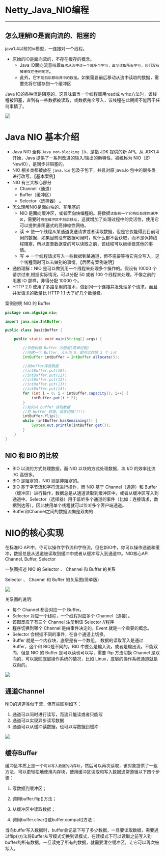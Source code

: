 # Netty_Java_NIO编程

-----

## 怎么理解IO是面向流的、阻塞的

java1.4以前的io模型，一连接对一个线程。

+   原始的IO是面向流的，不存在缓存的概念。
    *   Java IO面向流意味着`每次从流中读一个或多个字节，直至读取所有字节，它们没有被缓存在任何地方`。
    *   此外，它`不能前后移动流中的数据`。如果需要前后移动从流中读取的数据，需要先将它缓存到一个缓冲区

Java IO的各种流是阻塞的，这意味着当一个线程调用read或 write方法时，该线程被阻塞，直到有一些数据被读取，或数据完全写入，该线程在此期间不能再干任何事情了。

![](../images/2022/03/20220308112627.png)

# Java NIO 基本介绍

+   Java NIO 全称 `Java non-blocking IO`，是指 JDK 提供的新 API。从 JDK1.4 开始，Java 提供了一系列改进的输入/输出的新特性，被统称为 NIO（即 NewIO），是同步非阻塞的。
+   NIO 相关类都被放在 `java.nio` 包及子包下，并且对原 java.io 包中的很多类进行改写。【基本案例】
+   NIO 有三大核心部分
    *   Channel（通道）
    *   Buffer（缓冲区）
    *   Selector（选择器） 。
+   怎么理解NIO是面向块的、非阻塞的
    *   NIO 是面向缓冲区，或者面向块编程的。将数据`读取到一个它稍后处理的缓冲区`，需要时`可在缓冲区中前后移动`，这就增加了处理过程中的灵活性，使用它可以提供非阻塞式的高伸缩性网络。
    *   读 => 使一个线程从某通道发送请求或者读取数据，但是它仅能得到目前可用的数据，如果目前没有数据可用时，就什么都不会获取，而不是保持线程阻塞，所以直至数据变的可以读取之前，该线程可以继续做其他的事情。
    *   写 => 一个线程请求写入一些数据到某通道，但不需要等待它完全写入，这个线程同时可以去做别的事情。【后面有案例说明】
+   通俗理解：NIO 是可以做到用一个线程来处理多个操作的。假设有 10000 个请求过来,根据实际情况，可以分配 50 或者 100 个线程来处理。不像之前的阻塞 IO 那样，非得分配 10000 个。
+   HTTP 2.0 使用了多路复用的技术，做到同一个连接并发处理多个请求，而且并发请求的数量比 HTTP 1.1 大了好几个数量级。

案例说明 NIO 的 Buffer

```java
package com.atguigu.nio;

import java.nio.IntBuffer;

public class BasicBuffer {

    public static void main(String[] args) {

        //举例说明 Buffer 的使用(简单说明)
        //创建一个 Buffer，大小为 5，即可以存放 5 个 int
        IntBuffer intBuffer = IntBuffer.allocate(5);

        //向buffer存放数据
        //intBuffer.put(10);
        //intBuffer.put(11);
        //intBuffer.put(12);
        //intBuffer.put(13);
        //intBuffer.put(14);
        for (int i = 0; i < intBuffer.capacity(); i++) {
            intBuffer.put(i * 2);
        }
        //如何从 buffer 读取数据
        //将 buffer 转换，读写切换(!!!)
        intBuffer.flip();
        while (intBuffer.hasRemaining()) {
            System.out.println(intBuffer.get());
        }
    }
}
```

## NIO 和 BIO 的比较

+   BIO 以流的方式处理数据，而 NIO 以块的方式处理数据，块 I/O 的效率比流 I/O 高很多。
+   BIO 是阻塞的，NIO 则是非阻塞的。
+   BIO 基于字节流和字符流进行操作，而 NIO 基于 Channel（通道）和 Buffer（缓冲区）进行操作，数据总是从通道读取到缓冲区中，或者从缓冲区写入到通道中。Selector（选择器）用于监听多个通道的事件（比如：连接请求，数据到达等），因此使用单个线程就可以监听多个客户端通道。
+   Buffer和Channel之间的数据流向是双向的

# NIO的核心实现

在标准IO API中，你可以操作字节流和字符流，但在新IO中，你可以操作通道和缓冲，数据总是从通道被读取到缓冲中或者从缓冲写入到通道中。NIO核心API Channel, Buffer, Selector

一张图描述 NIO 的 Selector 、 Channel 和 Buffer 的关系

Selector 、 Channel 和 Buffer 的关系图(简单版)

![](../images/2022/03/20220308113852.png)

关系图的说明:

+   每个 Channel 都会对应一个 Buffer。
+   Selector 对应一个线程，一个线程对应多个 Channel（连接）。
+   该图反应了有三个 Channel 注册到该 Selector //程序
+   程序切换到哪个 Channel 是由事件决定的，Event 就是一个重要的概念。
+   Selector 会根据不同的事件，在各个通道上切换。
+   Buffer 就是一个内存块，底层是有一个数组。
数据的读取写入是通过 Buffer，这个和 BIO是不同的，BIO 中要么是输入流，或者是输出流，不能双向，但是 NIO 的 Buffer 是可以读也可以写，需要 flip 方法切换 Channel 是双向的，可以返回底层操作系统的情况，比如 Linux，底层的操作系统通道就是双向的。


![](../images/2022/03/20220308113733.png)

## 通道Channel

NIO的通道类似于流，但有些区别如下：

1. 通道可以同时进行读写，而流只能读或者只能写
2. 通道可以实现异步读写数据
3. 通道可以从缓冲读数据，也可以写数据到缓冲:

![](../images/2022/03/20220308113452.png)

## 缓存Buffer

缓冲区本质上是一个`可以写入数据的内存块`，然后可以再次读取，该对象提供了一组方法，可以更轻松地使用内存块，使用缓冲区读取和写入数据通常遵循以下四个步骤：

1. 写数据到缓冲区；

2. 调用buffer.flip()方法；

3. 从缓冲区中读取数据；

4. 调用buffer.clear()或buffer.compat()方法；

当向buffer写入数据时，buffer会记录下写了多少数据，一旦要读取数据，需要通过flip()方法将Buffer从写模式切换到读模式，在读模式下可以读取之前写入到buffer的所有数据，一旦读完了所有的数据，就需要清空缓冲区，让它可以再次被写入。